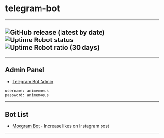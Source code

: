 # telegram-bot

---

## ![GitHub release (latest by date)](https://img.shields.io/github/v/release/animemoeus/telegram-bot?color=green) ![Uptime Robot status](https://img.shields.io/uptimerobot/status/m792813817-4078225bff158102d312f102) ![Uptime Robot ratio (30 days)](https://img.shields.io/uptimerobot/ratio/m792813817-4078225bff158102d312f102)

---

## Admin Panel

- [Telegram Bot Admin](https://telegram-bot.animemoe.us/admin)

```plaintext
username: animemoeus
password: animemoeus
```

---

## Bot List

- [Moegram Bot](https://t.me/moegram_bot) - Increase likes on Instagram post

---
